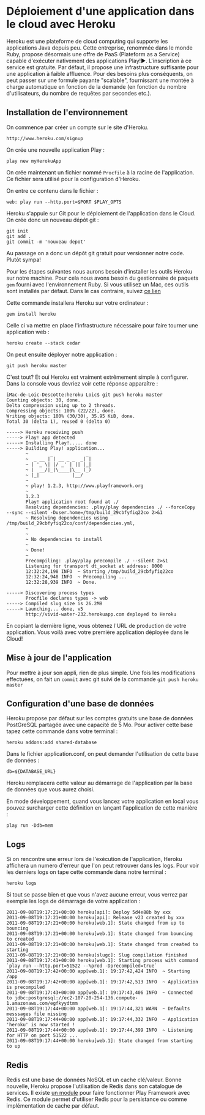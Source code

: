 # Déploiement d'une application dans le cloud avec Heroku

Heroku est une plateforme de cloud computing qui supporte les applications Java depuis peu. Cette entreprise, renommée dans le monde Ruby, propose désormais une offre de PaaS (Plateform as a Service) capable d'exécuter nativement des applications Play!►.
L'inscription à ce service est gratuite. Par défaut, il propose une infrastructure suffisante pour une application à faible affluence. Pour des besoins plus conséquents, on peut passer sur une formule payante "scalable", fournissant une montée à charge automatique en fonction de la demande (en fonction du nombre d'utilisateurs, du nombre de requêtes par secondes etc.).
 
## Installation de l'environnement

On commence par créer un compte sur le site d'Heroku.

	http://www.heroku.com/signup

On crée une nouvelle application Play :

	play new myHerokuApp
	
On crée maintenant un fichier nommé `Procfile` à la racine de l'application. Ce fichier sera utilisé pour la configuration d'Heroku.

On entre ce contenu dans le fichier :

	web: play run --http.port=$PORT $PLAY_OPTS
	
Heroku s'appuie sur Git pour le déploiement de l'application dans le Cloud. On crée donc un nouveau dépôt git :

	git init
	git add .
	git commit -m 'nouveau depot'
	
Au passage on a donc un dépôt git gratuit pour versionner notre code. Plutôt sympa!
	
Pour les étapes suivantes nous aurons besoin d'installer les outils Heroku sur notre machine.
Pour cela nous avons besoin du gestionnaire de paquets `gem` fourni avec l'environnement Ruby.
Si vous utilisez un Mac, ces outils sont installés par défaut. Dans le cas contraire, suivez [ce lien](http://docs.rubygems.org/read/chapter/3) 

Cette commande installera Heroku sur votre ordinateur : 

	gem install heroku
	
Celle ci va mettre en place l'infrastructure nécessaire pour faire tourner une application web :
 
	heroku create --stack cedar
	
On peut ensuite déployer notre application :
	
	git push heroku master
	
C'est tout? Et oui Heroku est vraiment extrêmement simple à configurer. 
Dans la console vous devriez voir cette réponse apparaître :

	iMac-de-Loic-Descotte:heroku Loic$ git push heroku master
	Counting objects: 30, done.
	Delta compression using up to 2 threads.
	Compressing objects: 100% (22/22), done.
	Writing objects: 100% (30/30), 35.95 KiB, done.
	Total 30 (delta 1), reused 0 (delta 0)

	-----> Heroku receiving push
	-----> Play! app detected
	-----> Installing Play!..... done
	-----> Building Play! application...
	       ~        _            _ 
	       ~  _ __ | | __ _ _  _| |
	       ~ | '_ \| |/ _' | || |_|
	       ~ |  __/|_|\____|\__ (_)
	       ~ |_|            |__/   
	       ~
	       ~ play! 1.2.3, http://www.playframework.org
	       ~
	       1.2.3
	       Play! application root found at ./
	       Resolving dependencies: .play/play dependencies ./ --forceCopy --sync --silent -Duser.home=/tmp/build_29cbfyfiq22co 2>&1
	       ~ Resolving dependencies using /tmp/build_29cbfyfiq22co/conf/dependencies.yml,
	       ~
	       ~
	       ~ No dependencies to install
	       ~
	       ~ Done!
	       ~
	       Precompiling: .play/play precompile ./ --silent 2>&1
	       Listening for transport dt_socket at address: 8000
	       12:32:24,198 INFO  ~ Starting /tmp/build_29cbfyfiq22co
	       12:32:24,948 INFO  ~ Precompiling ...
	       12:32:28,939 INFO  ~ Done.

	-----> Discovering process types
	       Procfile declares types -> web
	-----> Compiled slug size is 26.2MB
	-----> Launching... done, v5
	       http://vivid-water-232.herokuapp.com deployed to Heroku

En copiant la dernière ligne, vous obtenez l'URL de production de votre application. 
Vous voilà avec votre première application déployée dans le Cloud!

	
## Mise à jour de l'application

Pour mettre à jour son appli, rien de plus simple. 
Une fois les modifications effectuées, on fait un `commit` avec git suivi de la commande `git push heroku master`

## Configuration d'une base de données

Heroku propose par défaut sur les comptes gratuits une base de données PostGreSQL partagée avec une capacité de 5 Mo. Pour activer cette base tapez cette commande dans votre terminal :

	heroku addons:add shared-database

Dans le fichier application.conf, on peut demander l'utilisation de cette base de données :

	db=${DATABASE_URL}

Heroku remplacera cette valeur au démarrage de l'application par la base de données que vous aurez choisi.

En mode développement, quand vous lancez votre application en local vous pouvez surcharger cette définition en lançant l'application de cette manière :

	play run -Ddb=mem

## Logs

Si on rencontre une erreur lors de l'exécution de l'application, Heroku affichera un numero d'erreur que l'on peut retrouver dans les logs. 
Pour voir les derniers logs on tape cette commande dans notre terminal :

	heroku logs
	
Si tout se passe bien et que vous n'avez aucune erreur, vous verrez par exemple les logs de démarrage de votre application :

	2011-09-08T19:17:21+00:00 heroku[api]: Deploy 5d4e88b by xxx
	2011-09-08T19:17:21+00:00 heroku[api]: Release v23 created by xxx
	2011-09-08T19:17:21+00:00 heroku[web.1]: State changed from up to bouncing
	2011-09-08T19:17:21+00:00 heroku[web.1]: State changed from bouncing to created
	2011-09-08T19:17:21+00:00 heroku[web.1]: State changed from created to starting
	2011-09-08T19:17:21+00:00 heroku[slugc]: Slug compilation finished
	2011-09-08T19:17:41+00:00 heroku[web.1]: Starting process with command `play run --http.port=51522 --%prod -Dprecompiled=true`
	2011-09-08T19:17:42+00:00 app[web.1]: 19:17:42,424 INFO  ~ Starting /app
	2011-09-08T19:17:42+00:00 app[web.1]: 19:17:42,513 INFO  ~ Application is precompiled
	2011-09-08T19:17:43+00:00 app[web.1]: 19:17:43,406 INFO  ~ Connected to jdbc:postgresql://ec2-107-20-254-136.compute-1.amazonaws.com/egfkyydtmm
	2011-09-08T19:17:44+00:00 app[web.1]: 19:17:44,321 WARN  ~ Defaults messsages file missing
	2011-09-08T19:17:44+00:00 app[web.1]: 19:17:44,332 INFO  ~ Application 'heroku' is now started !
	2011-09-08T19:17:44+00:00 app[web.1]: 19:17:44,399 INFO  ~ Listening for HTTP on port 51522 ...
	2011-09-08T19:17:44+00:00 heroku[web.1]: State changed from starting to up
	
## Redis

Redis est une base de données NoSQL et un cache clé/valeur. 
Bonne nouvelle, Heroku propose l'utilisation de Redis dans son catalogue de services. 
Il existe [un module](https://github.com/tkral/play-redis) pour faire fonctionner Play Framework avec Redis. Ce module permet d'utiliser Redis pour la persistance ou comme implémentation de cache par défaut.

